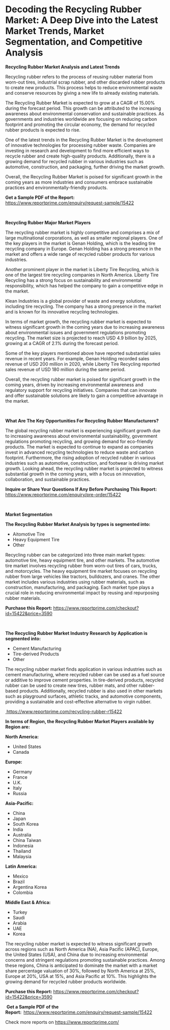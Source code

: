 <p><h1>Decoding the Recycling Rubber Market: A Deep Dive into the Latest Market Trends, Market Segmentation, and Competitive Analysis</h1></p><p><strong>Recycling Rubber Market Analysis and Latest Trends</strong></p>
<p><p>Recycling rubber refers to the process of reusing rubber material from worn-out tires, industrial scrap rubber, and other discarded rubber products to create new products. This process helps to reduce environmental waste and conserve resources by giving a new life to already existing materials.</p><p>The Recycling Rubber Market is expected to grow at a CAGR of 15.00% during the forecast period. This growth can be attributed to the increasing awareness about environmental conservation and sustainable practices. As governments and industries worldwide are focusing on reducing carbon footprint and promoting the circular economy, the demand for recycled rubber products is expected to rise.</p><p>One of the latest trends in the Recycling Rubber Market is the development of innovative technologies for processing rubber waste. Companies are investing in research and development to find more efficient ways to recycle rubber and create high-quality products. Additionally, there is a growing demand for recycled rubber in various industries such as automotive, construction, and packaging, further driving the market growth.</p><p>Overall, the Recycling Rubber Market is poised for significant growth in the coming years as more industries and consumers embrace sustainable practices and environmentally-friendly products.</p></p>
<p><strong>Get a Sample PDF of the Report:&nbsp;</strong> <a href="https://www.reportprime.com/enquiry/request-sample/15422">https://www.reportprime.com/enquiry/request-sample/15422</a></p>
<p>&nbsp;</p>
<p><strong>Recycling Rubber Major Market Players</strong></p>
<p><p>The recycling rubber market is highly competitive and comprises a mix of large multinational corporations, as well as smaller regional players. One of the key players in the market is Genan Holding, which is the leading tire recycling company in Europe. Genan Holding has a strong presence in the market and offers a wide range of recycled rubber products for various industries.</p><p>Another prominent player in the market is Liberty Tire Recycling, which is one of the largest tire recycling companies in North America. Liberty Tire Recycling has a strong focus on sustainability and environmental responsibility, which has helped the company to gain a competitive edge in the market.</p><p>Klean Industries is a global provider of waste and energy solutions, including tire recycling. The company has a strong presence in the market and is known for its innovative recycling technologies.</p><p>In terms of market growth, the recycling rubber market is expected to witness significant growth in the coming years due to increasing awareness about environmental issues and government regulations promoting recycling. The market size is projected to reach USD 4.9 billion by 2025, growing at a CAGR of 2.1% during the forecast period.</p><p>Some of the key players mentioned above have reported substantial sales revenue in recent years. For example, Genan Holding recorded sales revenue of USD 200 million in 2020, while Liberty Tire Recycling reported sales revenue of USD 180 million during the same period.</p><p>Overall, the recycling rubber market is poised for significant growth in the coming years, driven by increasing environmental awareness and regulatory support for recycling initiatives. Companies that can innovate and offer sustainable solutions are likely to gain a competitive advantage in the market.</p></p>
<p>&nbsp;</p>
<p><strong>What Are The Key Opportunities For Recycling Rubber Manufacturers?</strong></p>
<p><p>The global recycling rubber market is experiencing significant growth due to increasing awareness about environmental sustainability, government regulations promoting recycling, and growing demand for eco-friendly products. The market is expected to continue to expand as companies invest in advanced recycling technologies to reduce waste and carbon footprint. Furthermore, the rising adoption of recycled rubber in various industries such as automotive, construction, and footwear is driving market growth. Looking ahead, the recycling rubber market is projected to witness substantial growth in the coming years, with a focus on innovation, collaboration, and sustainable practices.</p></p>
<p><strong>Inquire or Share Your Questions If Any Before Purchasing This Report:</strong> <a href="https://www.reportprime.com/enquiry/pre-order/15422">https://www.reportprime.com/enquiry/pre-order/15422</a></p>
<p>&nbsp;</p>
<p><strong>Market Segmentation</strong></p>
<p><strong>The Recycling Rubber Market Analysis by types is segmented into:</strong></p>
<p><ul><li>Aitomotive Tire</li><li>Heavy Equipment Tire</li><li>Other</li></ul></p>
<p><p>Recycling rubber can be categorized into three main market types: automotive tire, heavy equipment tire, and other markets. The automotive tire market involves recycling rubber from worn-out tires of cars, trucks, and motorcycles. The heavy equipment tire market focuses on recycling rubber from large vehicles like tractors, bulldozers, and cranes. The other market includes various industries using rubber materials, such as construction, manufacturing, and packaging. Each market type plays a crucial role in reducing environmental impact by reusing and repurposing rubber materials.</p></p>
<p><strong>Purchase this Report:&nbsp;</strong><a href="https://www.reportprime.com/checkout?id=15422&price=3590">https://www.reportprime.com/checkout?id=15422&price=3590</a></p>
<p>&nbsp;</p>
<p><strong>The Recycling Rubber Market Industry Research by Application is segmented into:</strong></p>
<p><ul><li>Cement Manufacturing</li><li>Tire-derived Products</li><li>Other</li></ul></p>
<p><p>The recycling rubber market finds application in various industries such as cement manufacturing, where recycled rubber can be used as a fuel source or additive to improve cement properties. In tire-derived products, recycled rubber can be used to create new tires, rubber mats, and other rubber-based products. Additionally, recycled rubber is also used in other markets such as playground surfaces, athletic tracks, and automotive components, providing a sustainable and cost-effective alternative to virgin rubber.</p></p>
<p><a href="https://www.reportprime.com/recycling-rubber-r15422">&nbsp;https://www.reportprime.com/recycling-rubber-r15422</a></p>
<p><strong>In terms of Region, the Recycling Rubber Market Players available by Region are:</strong></p>
<p>
    <p> <strong> North America: </strong>
        <ul>
            <li>United States</li>
            <li>Canada</li>
        </ul>
        </p> 
    <p> <strong> Europe: </strong>
        <ul>
            <li>Germany</li>
            <li>France</li>
            <li>U.K.</li>
            <li>Italy</li>
            <li>Russia</li>
        </ul>
        </p> 
    <p> <strong> Asia-Pacific: </strong>
        <ul>
            <li>China</li>
            <li>Japan</li>
            <li>South Korea</li>
            <li>India</li>
            <li>Australia</li>
            <li>China Taiwan</li>
            <li>Indonesia</li>
            <li>Thailand</li>
            <li>Malaysia</li>
        </ul>
        </p> 
    <p> <strong> Latin America: </strong>
        <ul>
            <li>Mexico</li>
            <li>Brazil</li>
            <li>Argentina Korea</li>
            <li>Colombia</li>
        </ul>
        </p> 
    <p> <strong> Middle East & Africa: </strong>
        <ul>
            <li>Turkey</li>
            <li>Saudi</li>
            <li>Arabia</li>
            <li>UAE</li>
            <li>Korea</li>
        </ul>
    </p>
    </p>
<p><p>The recycling rubber market is expected to witness significant growth across regions such as North America (NA), Asia Pacific (APAC), Europe, the United States (USA), and China due to increasing environmental concerns and stringent regulations promoting sustainable practices. Among these regions, China is anticipated to dominate the market with a market share percentage valuation of 30%, followed by North America at 25%, Europe at 20%, USA at 15%, and Asia Pacific at 10%. This highlights the growing demand for recycled rubber products worldwide.</p></p>
<p><strong>Purchase this Report: </strong><a href="https://www.reportprime.com/checkout?id=15422&price=3590">https://www.reportprime.com/checkout?id=15422&price=3590</a></p>
<p>&nbsp;<strong>Get a Sample PDF of the Report:&nbsp;&nbsp;</strong><a href="https://www.reportprime.com/enquiry/request-sample/15422">https://www.reportprime.com/enquiry/request-sample/15422</a></p>
<p><strong></strong></p>
<p>Check more reports on <a href="https://www.reportprime.com/">https://www.reportprime.com/</a></p>